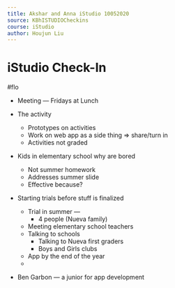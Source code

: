 ```yaml
---
title: Akshar and Anna iStudio 10052020
source: KBhISTUDIOCheckins
course: iStudio
author: Houjun Liu
---
```


# iStudio Check-In

#flo

* Meeting — Fridays at Lunch
* The activity
	* Prototypes on activities
	* Work on web app as a side thing => share/turn in
	* Activities not graded
* Kids in elementary school why are bored
	* Not summer homework
	* Addresses summer slide
	* Effective because?
* Starting trials before stuff is finalized
	* Trial in summer — 
		* 4 people (Nueva family)
	* Meeting elementary school teachers
	* Talking to schools
		* Talking to Nueva first graders
		* Boys and Girls clubs
	* App by the end of the year
	*  
	
* Ben Garbon — a junior for app development
